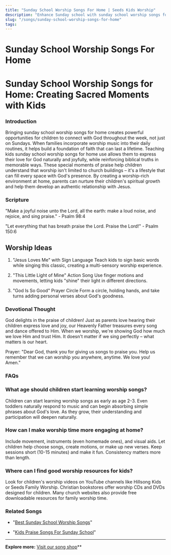 ```yaml
---
title: "Sunday School Worship Songs For Home | Seeds Kids Worship"
description: "Enhance Sunday school with sunday school worship songs for home that teach faith through music. Educational worship resources for children."
slug: "/songs/sunday-school-worship-songs-for-home"
tags:
---
```


# Sunday School Worship Songs For Home

# Sunday School Worship Songs for Home: Creating Sacred Moments with Kids

### Introduction
Bringing sunday school worship songs for home creates powerful opportunities for children to connect with God throughout the week, not just on Sundays. When families incorporate worship music into their daily routines, it helps build a foundation of faith that can last a lifetime. Teaching kids sunday school worship songs for home use allows them to express their love for God naturally and joyfully, while reinforcing biblical truths in memorable ways. These special moments of praise help children understand that worship isn't limited to church buildings – it's a lifestyle that can fill every space with God's presence. By creating a worship-rich environment at home, parents can nurture their children's spiritual growth and help them develop an authentic relationship with Jesus.

### Scripture
"Make a joyful noise unto the Lord, all the earth: make a loud noise, and rejoice, and sing praise." - Psalm 98:4

"Let everything that has breath praise the Lord. Praise the Lord!" - Psalm 150:6

## Worship Ideas
1. "Jesus Loves Me" with Sign Language
Teach kids to sign basic words while singing this classic, creating a multi-sensory worship experience.

2. "This Little Light of Mine" Action Song
Use finger motions and movements, letting kids "shine" their light in different directions.

3. "God Is So Good" Prayer Circle
Form a circle, holding hands, and take turns adding personal verses about God's goodness.

### Devotional Thought
God delights in the praise of children! Just as parents love hearing their children express love and joy, our Heavenly Father treasures every song and dance offered to Him. When we worship, we're showing God how much we love Him and trust Him. It doesn't matter if we sing perfectly – what matters is our heart.

Prayer: "Dear God, thank you for giving us songs to praise you. Help us remember that we can worship you anywhere, anytime. We love you! Amen."

### FAQs

### What age should children start learning worship songs?
Children can start learning worship songs as early as age 2-3. Even toddlers naturally respond to music and can begin absorbing simple phrases about God's love. As they grow, their understanding and participation will deepen naturally.

### How can I make worship time more engaging at home?
Include movement, instruments (even homemade ones), and visual aids. Let children help choose songs, create motions, or make up new verses. Keep sessions short (10-15 minutes) and make it fun. Consistency matters more than length.

### Where can I find good worship resources for kids?
Look for children's worship videos on YouTube channels like Hillsong Kids or Seeds Family Worship. Christian bookstores offer worship CDs and DVDs designed for children. Many church websites also provide free downloadable resources for family worship time.

### Related Songs

- "[Best Sunday School Worship Songs](/songs/best-sunday-school-worship-songs/)"

- "[Kids Praise Songs For Sunday School](/songs/kids-praise-songs-for-sunday-school/)"

---

**Explore more:** [Visit our song shop](https://seedskidsworship.com/shop)**

<!-- Schema Markup -->
<script type="application/ld+json">
{
  "@context": "https://schema.org",
  "@type": "MusicRecording",
  "name": "Sunday School Worship Songs For Home",
  "byArtist": {
    "@type": "MusicGroup",
    "name": "Seeds Kids Worship"
  },
  "isFamilyFriendly": true,
  "url": "https://seedskidsworship.com/songs/sunday-school-worship-songs-for-home/"
}
</script>